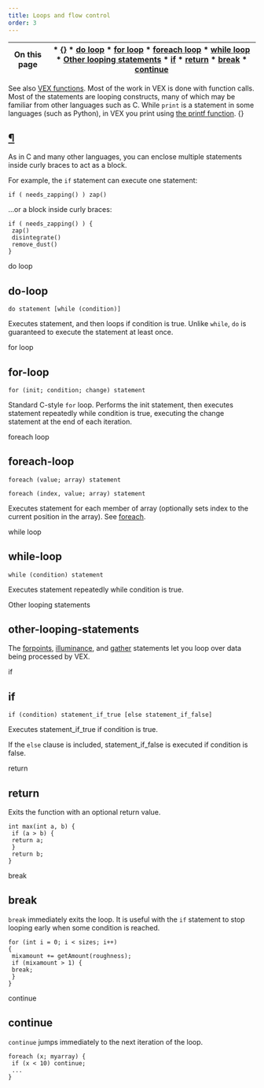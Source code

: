 ```yaml
---
title: Loops and flow control
order: 3
---
```

| On this page | * [{}](#) * [do loop](#do-loop) * [for loop](#for-loop) * [foreach loop](#foreach-loop) * [while loop](#while-loop) * [Other looping statements](#other-looping-statements) * [if](#if) * [return](#return) * [break](#break) * [continue](#continue) |
| --- | --- |
See also [VEX functions](functions/index.html). Most of the work in VEX is done with function calls. Most of the statements are looping constructs, many of which may be familiar from other languages such as C. While `print` is a statement in some languages (such as Python), in VEX you print using [the printf function](functions/printf.html "Prints values to the console which started the VEX program.").
{}

## [¶](#)

As in C and many other languages, you can enclose multiple statements inside curly braces to act as a block.

For example, the `if` statement can execute one statement:

```vex
if ( needs_zapping() ) zap()

```

…or a block inside curly braces:

```vex
if ( needs_zapping() ) {
 zap()
 disintegrate()
 remove_dust()
}

```

do loop

## do-loop

`do statement [while (condition)]`

Executes statement, and then loops if condition is true. Unlike `while`, `do` is guaranteed to execute the statement at least once.

for loop

## for-loop

`for (init; condition; change) statement`

Standard C-style `for` loop. Performs the init statement, then executes statement repeatedly while condition is true, executing the change statement at the end of each iteration.

foreach loop

## foreach-loop

`foreach (value; array) statement`

`foreach (index, value; array) statement`

Executes statement for each member of array (optionally sets
index to the current position in the array). See [foreach](functions/foreach.html "Loops over the items in an array, with optional enumeration.").

while loop

## while-loop

`while (condition) statement`

Executes statement repeatedly while condition is true.

Other looping statements

## other-looping-statements

The [forpoints](functions/forpoints.html), [illuminance](functions/illuminance.html "Loops through all light sources in the scene, calling the light shader for each light source to set the Cl and L global variables."), and [gather](functions/gather.html "Sends rays into the scene and returns information from the shaders of
surfaces hit by the rays.") statements let you loop over data being processed by VEX.

if

## if

`if (condition) statement_if_true [else statement_if_false]`

Executes statement_if_true if condition is true.

If the `else` clause is included, statement_if_false is executed if condition is false.

return

## return

Exits the function with an optional return value.

```vex
int max(int a, b) {
 if (a > b) {
 return a;
 }
 return b;
}

```

break

## break

`break` immediately exits the loop. It is useful with the `if` statement to stop looping early when some condition is reached.

```vex
for (int i = 0; i < sizes; i++)
{
 mixamount += getAmount(roughness);
 if (mixamount > 1) {
 break;
 }
}

```

continue

## continue

`continue` jumps immediately to the next iteration of the loop.

```vex
foreach (x; myarray) {
 if (x < 10) continue;
 ...
}

```
